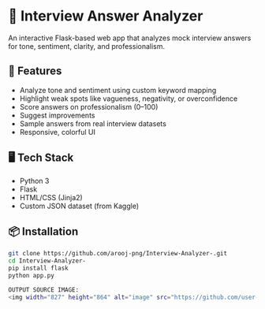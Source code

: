 # 🎤 Interview Answer Analyzer

An interactive Flask-based web app that analyzes mock interview answers for tone, sentiment, clarity, and professionalism.

## 🚀 Features

- Analyze tone and sentiment using custom keyword mapping
- Highlight weak spots like vagueness, negativity, or overconfidence
- Score answers on professionalism (0–100)
- Suggest improvements
- Sample answers from real interview datasets
- Responsive, colorful UI

## 🖥️ Tech Stack

- Python 3
- Flask
- HTML/CSS (Jinja2)
- Custom JSON dataset (from Kaggle)

## 📦 Installation

```bash
git clone https://github.com/arooj-png/Interview-Analyzer-.git
cd Interview-Analyzer-
pip install flask
python app.py

OUTPUT SOURCE IMAGE:
<img width="827" height="864" alt="image" src="https://github.com/user-attachments/assets/fb36e176-fb19-4e28-a22e-7b32b3d79c5b" />
